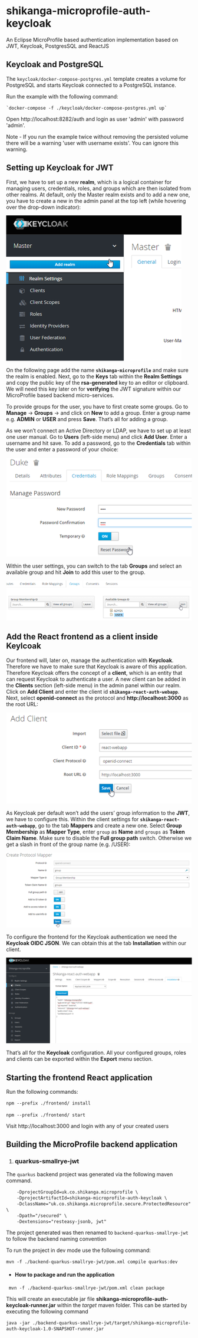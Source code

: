 # shikanga-microprofile-auth-keycloak
An Eclipse MicroProfile based authentication implementation based on JWT, Keycloak, PostgresSQL and ReactJS

## Keycloak and PostgreSQL

The `keycloak/docker-compose-postgres.yml` template creates a volume for PostgreSQL and starts Keycloak connected to a PostgreSQL instance.

Run the example with the following command:

    `docker-compose -f ./keycloak/docker-compose-postgres.yml up`

Open http://localhost:8282/auth and login as user 'admin' with password 'admin'.

Note - If you run the example twice without removing the persisted volume there will be a warning 'user with username exists'. You can ignore this warning.

## Setting up Keycloak for JWT

First, we have to set up a new **realm**, which is a logical container for managing users, credentials, roles, and groups which are then isolated from other realms. 
At default, only the Master realm exists and to add a new one, you have to create a new in the admin panel at the top left (while hovering over the drop-down indicator):

![Image of Keycloak Realm setup](readme-resources/keycloak1-1.png)

On the following page add the name **`shikanga-microprofile`** and make sure the realm is enabled. Next, go to the **Keys** tab within the **Realm Settings** and copy the public key of the **rsa-generated** key to an editor or clipboard. 
We will need this key later on for **verifying** the JWT signature within our MicroProfile based backend micro-services.

To provide groups for the user, you have to first create some groups. Go to **Manage** -> **Groups** -> and click on **New** to add a group. Enter a group name e.g. **ADMIN** or **USER** and press **Save**. That’s all for adding a group.

As we won’t connect an Active Directory or LDAP, we have to set up at least one user manual. Go to **Users** (left-side menu) and click **Add User**. Enter a username and hit save. 
To add a password, go to the **Credentials** tab within the user and enter a password of your choice:

![Image of User password creation](readme-resources/keycloak3.png)

Within the user settings, you can switch to the tab **Groups** and select an available group and hit **Join** to add this user to the group.

![Image of User group assignment](readme-resources/keycloakUserGroups.png)

## Add the React frontend as a client inside Keylcoak

Our frontend will, later on, manage the authentication with **Keycloak**. Therefore we have to make sure that Keycloak is aware of this application. 
Therefore Keycloak offers the concept of a **client**, which is an entity that can request Keycloak to authenticate a user. A new client can be added in the **Clients** section (left-side menu) in the admin panel within our realm. 
Click on **Add Client** and enter the client id **`shikanga-react-auth-webapp`**. Next, select **openid-connect** as the protocol and **http://localhost:3000** as the root URL:

![Image of React frontend as keycloak client](readme-resources/keycloak4-1.png)

As Keycloak per default won’t add the users’ group information to the **JWT**, we have to configure this. Within the client settings for **`shikanga-react-auth-webapp`**, go to the tab **Mappers** and create a new one. 
Select **Group Membership** as **Mapper Type**, enter `group` as **Name** and `groups` as **Token Claim Name**. Make sure to disable the **Full group path** switch. Otherwise we get a slash in front of the group name (e.g. /USER):

![Image of configuring user group information](readme-resources/configureGroupMapping.png)

To configure the frontend for the Keycloak authentication we need the **Keycloak OIDC JSON**. We can obtain this at the tab **Installation** within our client.

![Image of configuring frontend with keycloak JSON config](readme-resources/keycloakJsonConfig.png)

That’s all for the **Keycloak** configuration. All your configured groups, roles and clients can be exported within the **Export** menu section.

## Starting the frontend React application

Run the following commands:
``` 
npm --prefix ./frontend/ install

npm --prefix ./frontend/ start
```

Visit http://localhost:3000 and login with any of your created users

## Building the MicroProfile backend application

1. ### quarkus-smallrye-jwt

The `quarkus` backend project was generated via the following maven command. 
```mvn io.quarkus:quarkus-maven-plugin:1.0.1.Final:create \
    -DprojectGroupId=uk.co.shikanga.microprofile \
    -DprojectArtifactId=shikanga-microprofile-auth-keycloak \
    -DclassName="uk.co.shikanga.microprofile.secure.ProtectedResource" \
    -Dpath="/secured" \
    -Dextensions="resteasy-jsonb, jwt"
```
The project generated was then renamed to `backend-quarkus-smallrye-jwt` to follow the backend naming convention

To run the project in dev mode use the following command:
```
mvn -f ./backend-quarkus-smallrye-jwt/pom.xml compile quarkus:dev
```

* #### How to package and run the application

```
 mvn -f ./backend-quarkus-smallrye-jwt/pom.xml clean package
```
This will create an executable jar file **shikanga-microprofile-auth-keycloak-runner.jar** within the _target_ maven folder. 
This can be started by executing the following command

```
java -jar ./backend-quarkus-smallrye-jwt/target/shikanga-microprofile-auth-keycloak-1.0-SNAPSHOT-runner.jar
```




